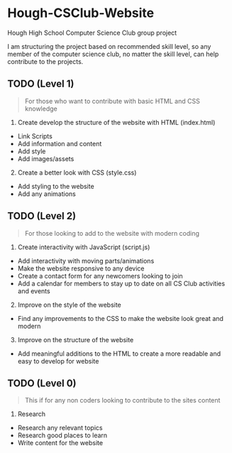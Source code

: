 # Hough-CSClub-Website
Hough High School Computer Science Club group project

I am structuring the project based on recommended skill level, so any member of the computer science club, no matter the skill level, can help contribute to the projects.

## TODO (Level 1)
>For those who want to contribute with basic HTML and CSS knowledge

1. Create develop the structure of the website with HTML (index.html)
 - Link Scripts
 - Add information and content
 - Add style
 - Add images/assets
2. Create a better look with CSS (style.css)
 - Add styling to the website
 - Add any animations

## TODO (Level 2)
>For those looking to add to the website with modern coding

1. Create interactivity with JavaScript (script.js)
 - Add interactivity with moving parts/animations
 - Make the website responsive to any device
 - Create a contact form for any newcomers looking to join
 - Add a calendar for members to stay up to date on all CS Club activities and events
2. Improve on the style of the website
 - Find any improvements to the CSS to make the website look great and modern

3. Improve on the structure of the website
 - Add meaningful additions to the HTML to create a more readable and easy to develop for website

## TODO (Level 0)
>This if for any non coders looking to contribute to the sites content

1. Research
 - Research any relevant topics
 - Research good places to learn
 - Write content for the website
